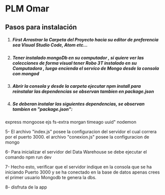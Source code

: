 # PLM Omar

## Pasos para instalación
1. ##### First Arrastrar la Carpeta del Proyecto hacia su editor de preferencia sea Visual Studio Code, Atom etc...

2. ##### Tener instalado mongoDb en su computador , si quiere ver las colecciones de forma visual tener Robo 3T instalado en su Computadora , luego encienda el servico de Mongo desde la consola con mongod

3. ##### Abrir la consola y desde la carpeta ejecutar npm install para reinstalar las dependencias  se observan tambien en package.json

4. ##### Se deberan instalar las siguientes dependencias, se observan tambien en "package.json":

express
mongoose
ejs
fs-extra
morgan
timeago
uuid"
nodemon

5- El archivo "index.js" posee la configuracion del servidor el cual correra por el puerto 3000. el archivo "conexion.js" posee la configuracion de mongo 

6- Para inicializar el servidor del Data Warehouse se debe ejecutar el comando npm run dev

7- Hecho esto, verificar que el servidor indique en la consola que se ha iniciando Puerto 3000 y se ha conectado en la base de datos apenas crees el primer usuario Mongodb te genera la dbs.

8- disfruta de la app
